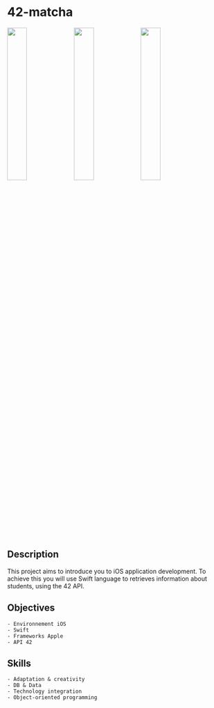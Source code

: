 # 42-matcha

<img src="https://raw.githubusercontent.com/abanvill/42-Projects-Samples/master/42-swifty-companion/screenshots/Splash.png" width="30%" align="left">
<img src="https://raw.githubusercontent.com/abanvill/42-Projects-Samples/master/42-swifty-companion/screenshots/Home.png" width="30%" align="left">
<img src="https://raw.githubusercontent.com/abanvill/42-Projects-Samples/master/42-swifty-companion/screenshots/Profile.png" width="30%">

## Description

This project aims to introduce you to iOS application development. To achieve this you will use Swift language to retrieves information about students, using the 42 API.

## Objectives

	- Environnement iOS
	- Swift
	- Frameworks Apple
	- API 42

## Skills

	- Adaptation & creativity
	- DB & Data
	- Technology integration
	- Object-oriented programming

